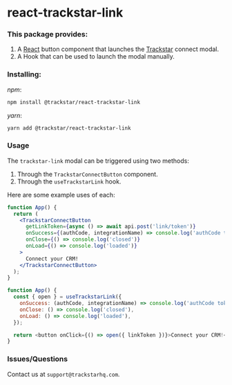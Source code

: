 # react-trackstar-link

### This package provides:

1. A [React](https://reactjs.org/) button component that launches the [Trackstar](https://www.trackstarhq.com/) connect modal.
2. A Hook that can be used to launch the modal manually.

### Installing:

_npm_:

```bash
npm install @trackstar/react-trackstar-link
```

_yarn_:

```bash
yarn add @trackstar/react-trackstar-link
```

### Usage

The `trackstar-link` modal can be triggered using two methods:

1. Through the `TrackstarConnectButton` component.
2. Through the `useTrackstarLink` hook.

Here are some example uses of each:

```jsx
function App() {
  return (
    <TrackstarConnectButton
      getLinkToken={async () => await api.post('link/token')}
      onSuccess={(authCode, integrationName) => console.log('authCode token: ', authCode, 'integrationName :', integrationName)}
      onClose={() => console.log('closed')}
      onLoad={() => console.log('loaded')}
    >
      Connect your CRM!
    </TrackstarConnectButton>
  );
}
```

```js
function App() {
  const { open } = useTrackstarLink({
    onSuccess: (authCode, integrationName) => console.log('authCode token: ', authCode, 'integrationName: ', integrationName),
    onClose: () => console.log('closed'),
    onLoad: () => console.log('loaded'),
  });

  return <button onClick={() => open({ linkToken })}>Connect your CRM!</button>;
}
```

### Issues/Questions
Contact us at `support@trackstarhq.com`.

